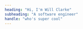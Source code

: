 ```yaml
---
heading: "Hi, I'm Will Clarke"
subheading: "A software engineer"
handle: "who's super cool"
---
```




